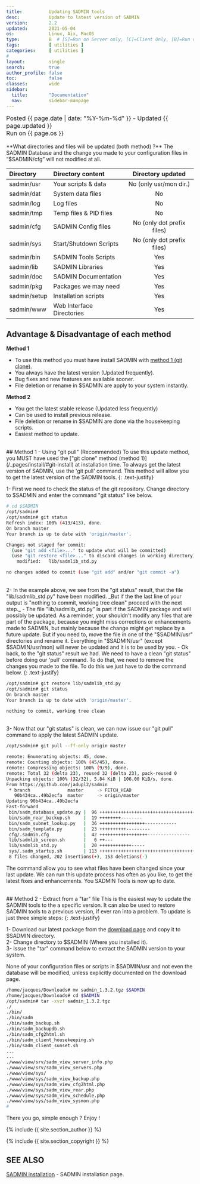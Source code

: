 ```yaml
---
title:          Updating SADMIN tools
desc:           Update to latest version of SADMIN
version:        2.2
updated:        2021-05-04
os:             Linux, Aix, MacOS
type:           B  # [S]=Run on Server only, [C]=Client Only, [B]=Run on Both
tags:           [ utilities ] 
categories:     [ utilities ] 
#
layout:         single
search:         true
author_profile: false
toc:            false
classes:        wide
sidebar:
  title:        "Documentation"
  nav:          sidebar-manpage
---
```


<font size="3">
<div>Posted {{ page.date | date: "%Y-%m-%d" }} - Updated {{ page.updated }}</div>
<div>Run on {{ page.os }}</div>
</font>


<br>
**What directories and files will be updated (both method) ?**  
The SADMIN Database and the change you made to your configuration files in “$SADMIN/cfg” will 
not modified at all.

| Directory             | Directory content     | Directory updated         |   
| :---                  | :---                  | :---:                     |   
| sadmin/usr            | Your scripts & data   | No (only usr/mon dir.)    | 
| sadmin/dat            | System data files     | No                        |
| sadmin/log            | Log files             | No                        | 
| sadmin/tmp            | Temp files & PID files| No                        |
| sadmin/cfg            | SADMIN Config files   | No (only dot prefix files)|  
| sadmin/sys            | Start/Shutdown Scripts| No (only dot prefix files)|   
| sadmin/bin            | SADMIN Tools Scripts  | Yes                       |   
| sadmin/lib            | SADMIN Libraries      | Yes                       |   
| sadmin/doc            | SADMIN Documentation  | Yes                       |  
| sadmin/pkg            | Packages we may need  | Yes                       |   
| sadmin/setup          | Installation scripts  | Yes                       |  
| sadmin/www            | Web Interface Directories    | Yes                       |   



## Advantage & Disadvantage of each method

**Method 1**
- To use this method you must have install SADMIN with [method 1 (git clone)](/_pages/install/#git-install).  
- You always have the latest version (Updated frequently).   
- Bug fixes and new features are available sooner.   
- File deletion or rename in $SADMIN are apply to your system instantly.   

**Method 2**   
- You get the latest stable release (Updated less frequently)  
- Can be used to install previous release.  
- File deletion or rename in $SADMIN are done via the housekeeping scripts.  
- Easiest method to update.  
  



<br>
## Method 1 - Using "git pull" (Recommended)
To use this update method, you MUST have used the ["git clone" method (method 1)](/_pages/install/#git-install) 
at installation time. To always get the latest version of SADMIN, use the 'git pull' command. This 
method will allow you to get the latest version of the SADMIN tools. 
{: .text-justify}

1- First we need to check the status of the git repository. Change directory to $SADMIN and enter the
command "git status" like below.

```bash
# cd $SADMIN
/opt/sadmin#
/opt/sadmin# git status
Refresh index: 100% (413/413), done.
On branch master
Your branch is up to date with 'origin/master'.

Changes not staged for commit:
  (use "git add <file>..." to update what will be committed)
  (use "git restore <file>..." to discard changes in working directory)
	modified:   lib/sadmlib_std.py

no changes added to commit (use "git add" and/or "git commit -a")
```

<br>
2- In the example above, we see from the "git status" result, that the file "lib/sadmlib_std.py" have 
been modified. _But if the the last line of your output is "nothing to commit, working tree clean" 
proceed with the next step._  
- The file "lib/sadmlib_std.py" is part if the SADMIN package and will possibly be updated. As a 
reminder, your shouldn't modify any files that are part of the package, because you 
might miss corrections or enhancements made to SADMIN, but mainly because the change might get 
replace by a future update. But if you need to, move the file in one 
of the "$SADMIN/usr" directories and rename it. Everything in "$SADMIN/usr" (except $SADMIN/usr/mon) 
will never be updated and it is to be used by you.  
- Ok back, to the "git status" result we had. We need to have a clean "git status" before doing our 
'pull' command. To do that, we need to remove the changes you made to the file. To do this we just 
have to do the command below.
{: .text-justify}

```bash
/opt/sadmin# git restore lib/sadmlib_std.py
/opt/sadmin# git status
On branch master
Your branch is up to date with 'origin/master'.

nothing to commit, working tree clean
```

<br>
3- Now that our "git status" is clean, we can now issue our "git pull" command to apply the latest 
SADMIN update.

```bash
/opt/sadmin# git pull --ff-only origin master

remote: Enumerating objects: 45, done.
remote: Counting objects: 100% (45/45), done.
remote: Compressing objects: 100% (9/9), done.
remote: Total 32 (delta 23), reused 32 (delta 23), pack-reused 0
Unpacking objects: 100% (32/32), 5.84 KiB | 106.00 KiB/s, done.
From https://github.com/jadupl2/sadmin
 * branch              master     -> FETCH_HEAD
   90b434ca..49b2ecfa  master     -> origin/master
Updating 90b434ca..49b2ecfa
Fast-forward
 bin/sadm_database_update.py |  96 +++++++++++++++++++++++++++++++++++++++++++++++----
 bin/sadm_rear_backup.sh     |  19 ++++++++--------
 bin/sadm_subnet_lookup.py   |  36 +++++++++++++++++------------
 bin/sadm_template.py        |  23 ++++++++++---------
 cfg/.sadmin.cfg             |  42 ++++++++++++++++++----------------
 lib/sadmlib_screen.sh       |   6 ++---
 lib/sadmlib_std.py          |  20 ++++++++++++-----
 sys/.sadm_startup.sh        | 113 +++++++++++++++++++++++++++++++++++++++++++++++++----
 8 files changed, 202 insertions(+), 153 deletions(-)
```
The command allow you to see what files have been changed since your last update. We can run this 
update process has often as you like, to get the latest fixes and enhancements. You SADMIN Tools is 
now up to date.






<br>
## Method 2 - Extract from a "tar" file 
This is the easiest way to update the SADMIN tools to the a specific version. It can also be used to
restore SADMIN tools to a previous version, if ever ran into a problem. To update is just three 
simple steps: 
{: .text-justify}

1- Download our latest package from the [download page](/_pages/download) and copy it to $SADMIN 
directory.  
2- Change directory to $SADMIN (Where you installed it).  
3- Issue the "tar" command below to extract the SADMIN version to your system.  

None of your configuration files or scripts in $SADMIN/usr and not even the database will be
modified, unless explicitly documented on the download page.  

```bash
/home/jacques/Downloads# mv sadmin_1.3.2.tgz $SADMIN
/home/jacques/Downloads# cd $SADMIN 
/opt/sadmin# tar -xvzf sadmin_1.3.2.tgz 
./
./bin/
./bin/sadm
./bin/sadm_backup.sh
./bin/sadm_backupdb.sh
./bin/sadm_cfg2html.sh
./bin/sadm_client_housekeeping.sh
./bin/sadm_client_sunset.sh
...
...
./www/view/srv/sadm_view_server_info.php
./www/view/srv/sadm_view_servers.php
./www/view/sys/
./www/view/sys/sadm_view_backup.php
./www/view/sys/sadm_view_cfg2html.php
./www/view/sys/sadm_view_rear.php
./www/view/sys/sadm_view_schedule.php
./www/view/sys/sadm_view_sysmon.php
# 
```

There you go, simple enough ? Enjoy ! 



{% include {{ site.section_author      }} %}

{% include {{ site.section_copyright   }} %}


<a id="seealso"></a>
## SEE ALSO

[SADMIN installation](/_pages/install.md) - SADMIN installation page.    
